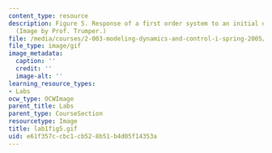 ```yaml
---
content_type: resource
description: Figure 5. Response of a first order system to an initial displacement.
  (Image by Prof. Trumper.)
file: /media/courses/2-003-modeling-dynamics-and-control-i-spring-2005/e61f357ccbc1cb528b51b4d05f14353a_lab1fig5.gif
file_type: image/gif
image_metadata:
  caption: ''
  credit: ''
  image-alt: ''
learning_resource_types:
- Labs
ocw_type: OCWImage
parent_title: Labs
parent_type: CourseSection
resourcetype: Image
title: lab1fig5.gif
uid: e61f357c-cbc1-cb52-8b51-b4d05f14353a
---
```

